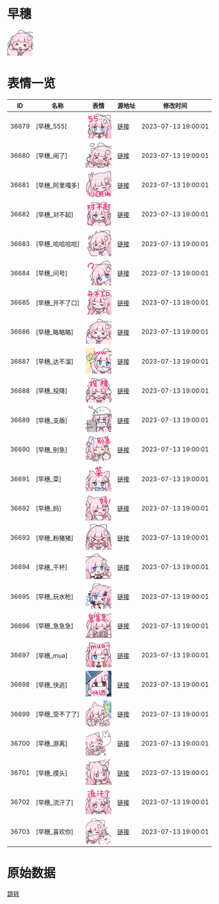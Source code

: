 # 早穗

<img src="./cover.png" height="60" alt="cover" />

# 表情一览

|ID|名称|表情|源地址|修改时间|
|----|----|----|----|----|
|36679|[早穗_555]|<img src="./pic/036679_%5B早穗_555%5D.png" height="60" alt="555"/>|[链接](https://i0.hdslb.com/bfs/garb/afc954be309fb0c27aa64b51608aec9f06a36f90.png)|2023-07-13 19:00:01|
|36680|[早穗_闹了]|<img src="./pic/036680_%5B早穗_闹了%5D.png" height="60" alt="闹了"/>|[链接](https://i0.hdslb.com/bfs/garb/022fca6026b26e7f552a1191b6d3285aacae3b88.png)|2023-07-13 19:00:01|
|36681|[早穗_阿里嘎多]|<img src="./pic/036681_%5B早穗_阿里嘎多%5D.png" height="60" alt="阿里嘎多"/>|[链接](https://i0.hdslb.com/bfs/garb/dcc7a8bc38b00b3409b2b5b012edb810d0eed480.png)|2023-07-13 19:00:01|
|36682|[早穗_对不起]|<img src="./pic/036682_%5B早穗_对不起%5D.png" height="60" alt="对不起"/>|[链接](https://i0.hdslb.com/bfs/garb/f16d3a736c8391e959f36f3deb2945084a8a87b3.png)|2023-07-13 19:00:01|
|36683|[早穗_哈哈哈哈]|<img src="./pic/036683_%5B早穗_哈哈哈哈%5D.png" height="60" alt="哈哈哈哈"/>|[链接](https://i0.hdslb.com/bfs/garb/fbdd34aef5130a75934af99f462a58129d226faa.png)|2023-07-13 19:00:01|
|36684|[早穗_问号]|<img src="./pic/036684_%5B早穗_问号%5D.png" height="60" alt="问号"/>|[链接](https://i0.hdslb.com/bfs/garb/b3d32acb5e1bcfc4f976ed126e0a7ba5bb47781a.png)|2023-07-13 19:00:01|
|36685|[早穗_开不了口]|<img src="./pic/036685_%5B早穗_开不了口%5D.png" height="60" alt="开不了口"/>|[链接](https://i0.hdslb.com/bfs/garb/ab6cb6bf6fc7f535c2defc0f6ba66d8804d648f4.png)|2023-07-13 19:00:01|
|36686|[早穗_略略略]|<img src="./pic/036686_%5B早穗_略略略%5D.png" height="60" alt="略略略"/>|[链接](https://i0.hdslb.com/bfs/garb/f5c20170e0212affa54a8f7c816816b159569329.png)|2023-07-13 19:00:01|
|36687|[早穗_达不溜]|<img src="./pic/036687_%5B早穗_达不溜%5D.png" height="60" alt="达不溜"/>|[链接](https://i0.hdslb.com/bfs/garb/cea7da5d33445402ff19a390520bc332a2bebe85.png)|2023-07-13 19:00:01|
|36688|[早穗_投降]|<img src="./pic/036688_%5B早穗_投降%5D.png" height="60" alt="投降"/>|[链接](https://i0.hdslb.com/bfs/garb/e57eed178cacef4df09b9be09de4c5b6f57fe444.png)|2023-07-13 19:00:01|
|36689|[早穗_支盾]|<img src="./pic/036689_%5B早穗_支盾%5D.png" height="60" alt="支盾"/>|[链接](https://i0.hdslb.com/bfs/garb/40925a4b7e51d74efa3dee1a6435069036fd8227.png)|2023-07-13 19:00:01|
|36690|[早穗_别急]|<img src="./pic/036690_%5B早穗_别急%5D.png" height="60" alt="别急"/>|[链接](https://i0.hdslb.com/bfs/garb/4d0be7be8eb0c2865e097f0a63eca9f316a428fa.png)|2023-07-13 19:00:01|
|36691|[早穗_菜]|<img src="./pic/036691_%5B早穗_菜%5D.png" height="60" alt="菜"/>|[链接](https://i0.hdslb.com/bfs/garb/936ca6d21617faafaff8d19ac65409d6924213dd.png)|2023-07-13 19:00:01|
|36692|[早穗_妈]|<img src="./pic/036692_%5B早穗_妈%5D.png" height="60" alt="妈"/>|[链接](https://i0.hdslb.com/bfs/garb/57b9166d704f6cc67f42c6b8689075d44b592f02.png)|2023-07-13 19:00:01|
|36693|[早穗_粉猪猪]|<img src="./pic/036693_%5B早穗_粉猪猪%5D.png" height="60" alt="粉猪猪"/>|[链接](https://i0.hdslb.com/bfs/garb/de34a69409bb6468cd1bc4d55f39fca8624ccbdc.png)|2023-07-13 19:00:01|
|36694|[早穗_干杯]|<img src="./pic/036694_%5B早穗_干杯%5D.png" height="60" alt="干杯"/>|[链接](https://i0.hdslb.com/bfs/garb/26c1d1e9fd610a4ccd793924de34490c6f839734.png)|2023-07-13 19:00:01|
|36695|[早穗_玩水枪]|<img src="./pic/036695_%5B早穗_玩水枪%5D.png" height="60" alt="玩水枪"/>|[链接](https://i0.hdslb.com/bfs/garb/757eb4af323e9ee9c2e60de1ee04bec87ae85f0b.png)|2023-07-13 19:00:01|
|36696|[早穗_急急急]|<img src="./pic/036696_%5B早穗_急急急%5D.png" height="60" alt="急急急"/>|[链接](https://i0.hdslb.com/bfs/garb/0db0a2debaf775eae7d93ee6e43cd00d1ccdbbed.png)|2023-07-13 19:00:01|
|36697|[早穗_mua]|<img src="./pic/036697_%5B早穗_mua%5D.png" height="60" alt="mua"/>|[链接](https://i0.hdslb.com/bfs/garb/6a7bc971ea71ce2b31c495c4dc19d4f490f832af.png)|2023-07-13 19:00:01|
|36698|[早穗_快逃]|<img src="./pic/036698_%5B早穗_快逃%5D.png" height="60" alt="快逃"/>|[链接](https://i0.hdslb.com/bfs/garb/6569825639fc2674a4ca507f1ccd42063a1f11e8.png)|2023-07-13 19:00:01|
|36699|[早穗_受不了了]|<img src="./pic/036699_%5B早穗_受不了了%5D.png" height="60" alt="受不了了"/>|[链接](https://i0.hdslb.com/bfs/garb/e76049667b4e737f3f7ba5aee68bd4c97623a75d.png)|2023-07-13 19:00:01|
|36700|[早穗_游离]|<img src="./pic/036700_%5B早穗_游离%5D.png" height="60" alt="游离"/>|[链接](https://i0.hdslb.com/bfs/garb/41d12ed81caef02b15d9f35f62e8665d3cecba09.png)|2023-07-13 19:00:01|
|36701|[早穗_摸头]|<img src="./pic/036701_%5B早穗_摸头%5D.png" height="60" alt="摸头"/>|[链接](https://i0.hdslb.com/bfs/garb/a9371baa8e7d3ee386216e35520bf42c3069f66a.png)|2023-07-13 19:00:01|
|36702|[早穗_流汗了]|<img src="./pic/036702_%5B早穗_流汗了%5D.png" height="60" alt="流汗了"/>|[链接](https://i0.hdslb.com/bfs/garb/79ec1f1f79836d327436a6bfd1bce47606ccf54c.png)|2023-07-13 19:00:01|
|36703|[早穗_喜欢你]|<img src="./pic/036703_%5B早穗_喜欢你%5D.png" height="60" alt="喜欢你"/>|[链接](https://i0.hdslb.com/bfs/garb/56c78651deb0e49aaa834c7cb75e1f035de6f259.png)|2023-07-13 19:00:01|

# 原始数据

[跳转](./raw.json)


